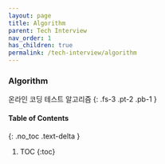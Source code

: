 ```yaml
---
layout: page
title: Algorithm
parent: Tech Interview
nav_order: 1
has_children: true
permalink: /tech-interview/algorithm
---
```


### Algorithm
온라인 코딩 테스트 알고리즘
{: .fs-3 .pt-2 .pb-1 }

#### Table of Contents
{: .no_toc .text-delta }

1. TOC
{:toc}